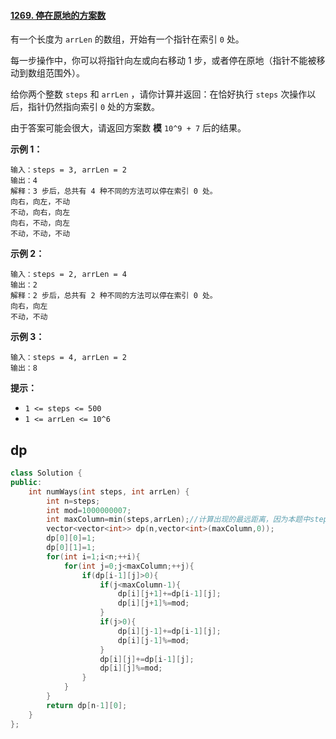 #### [1269. 停在原地的方案数](https://leetcode-cn.com/problems/number-of-ways-to-stay-in-the-same-place-after-some-steps/)

有一个长度为 `arrLen` 的数组，开始有一个指针在索引 `0` 处。

每一步操作中，你可以将指针向左或向右移动 1 步，或者停在原地（指针不能被移动到数组范围外）。

给你两个整数 `steps` 和 `arrLen` ，请你计算并返回：在恰好执行 `steps` 次操作以后，指针仍然指向索引 `0` 处的方案数。

由于答案可能会很大，请返回方案数 **模** `10^9 + 7` 后的结果。

**示例 1：**

```
输入：steps = 3, arrLen = 2
输出：4
解释：3 步后，总共有 4 种不同的方法可以停在索引 0 处。
向右，向左，不动
不动，向右，向左
向右，不动，向左
不动，不动，不动
```

**示例 2：**

```
输入：steps = 2, arrLen = 4
输出：2
解释：2 步后，总共有 2 种不同的方法可以停在索引 0 处。
向右，向左
不动，不动
```

**示例 3：**

```
输入：steps = 4, arrLen = 2
输出：8
```

**提示：**

- `1 <= steps <= 500`
- `1 <= arrLen <= 10^6`

## dp

~~~c++
class Solution {
public:
    int numWays(int steps, int arrLen) {
        int n=steps;
        int mod=1000000007;
        int maxColumn=min(steps,arrLen);//计算出现的最远距离，因为本题中steps和arrLen的范围差距很大，省去这一步直接用arrLen来默认为最远距离的话就会超时
        vector<vector<int>> dp(n,vector<int>(maxColumn,0));
        dp[0][0]=1;
        dp[0][1]=1;
        for(int i=1;i<n;++i){
            for(int j=0;j<maxColumn;++j){
                if(dp[i-1][j]>0){
                    if(j<maxColumn-1){
                        dp[i][j+1]+=dp[i-1][j];
                        dp[i][j+1]%=mod;
                    }
                    if(j>0){
                        dp[i][j-1]+=dp[i-1][j];
                        dp[i][j-1]%=mod;
                    }
                    dp[i][j]+=dp[i-1][j];
                    dp[i][j]%=mod;
                }
            }
        }
        return dp[n-1][0];
    }
};
~~~

